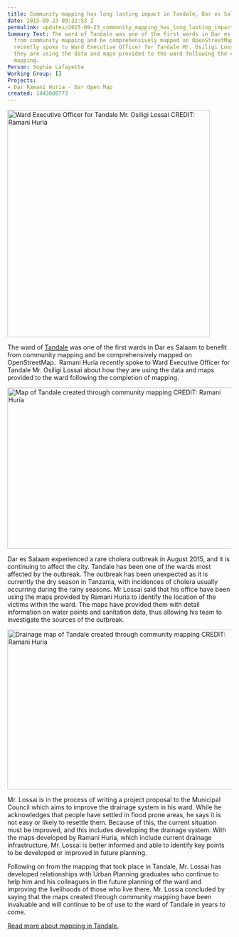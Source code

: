 ```yaml
---
title: Community mapping has long lasting impact in Tandale, Dar es Salaam Tanzania
date: 2015-09-23 09:32:53 Z
permalink: updates/2015-09-23_community_mapping_has_long_lasting_impact_in_tandale_dar_es_salaam_tanzania
Summary Text: The ward of Tandale was one of the first wards in Dar es Salaam to benefit
  from community mapping and be comprehensively mapped on OpenStreetMap.  Ramani Huria
  recently spoke to Ward Executive Officer for Tandale Mr. Osiligi Lossai about how
  they are using the data and maps provided to the ward following the completion of
  mapping.
Person: Sophie Lafayette
Working Group: []
Projects:
- Dar Ramani Huria - Dar Open Map
created: 1443000773
---
```


<p><img class="image-large" title="Ward Executive Officer for Tandale Mr. Osiligi Lossai CREDIT: Ramani Huria" src="/sites/default/files/styles/large/public/tandaleblog1_0.png?itok=oIRXJVLn" alt="Ward Executive Officer for Tandale Mr. Osiligi Lossai CREDIT: Ramani Huria" width="455" height="510"></p><p>The ward of <a title="Tandale" href="http://ramanihuria.org/focus-wards/tandale/" target="_blank">Tandale</a> was one of the first wards in Dar es Salaam to benefit from community mapping and be comprehensively mapped on OpenStreetMap. &nbsp;Ramani Huria recently spoke to Ward Executive Officer for Tandale Mr. Osiligi Lossai about how they are using the data and maps provided to the ward following the completion of mapping.</p><p><img class="image-large" title="Map of Tandale created through community mapping CREDIT: Ramani Huria" src="/sites/default/files/styles/large/public/tandaledrainmap_0.png?itok=G_jDyMr5" alt="Map of Tandale created through community mapping CREDIT: Ramani Huria" width="510" height="362"></p><p>Dar es Salaam experienced a rare cholera outbreak in August 2015, and it is continuing to affect the city. Tandale has been one of the wards most affected by the outbreak. The outbreak has been unexpected as it is currently the dry season in Tanzania, with incidences of cholera usually occurring during the rainy seasons. Mr Lossai said that his office have been using the maps provided by Ramani Huria to identify the location of the victims within the ward. The maps have provided them with detail information on water points and sanitation data, thus allowing his team to investigate the sources of the outbreak.</p><p><img class="image-large" title="Drainage map of Tandale created through community mapping CREDIT: Ramani Huria" src="/sites/default/files/styles/large/public/tandalegenimage_0.png?itok=ZJVHKEg8" alt="Drainage map of Tandale created through community mapping CREDIT: Ramani Huria" width="510" height="359"></p><p>Mr. Lossai is in the process of writing a project proposal to the Municipal Council which aims to improve the drainage system in his ward. While he acknowledges that people have settled in flood prone areas, he says it is not easy or likely to resettle them. Because of this, the current situation must be improved, and this includes developing the drainage system. With the maps developed by Ramani Huria, which include current drainage infrastructure, Mr. Lossai is better informed and able to identify key points to be developed or improved in future planning.</p><p>Following on from the mapping that took place in Tandale, Mr. Lossai has developed relationships with Urban Planning graduates who continue to help him and his colleagues in the future planning of the ward and improving the livelihoods of those who live there. Mr. Lossia concluded by saying that the maps created through community mapping have been invaluable and will continue to be of use to the ward of Tandale in years to come.</p><p><a title="Read more about mapping in Tandale. " href="http://ramanihuria.org/focus-wards/tandale/" target="_blank">Read more about mapping in Tandale.</a></p>
